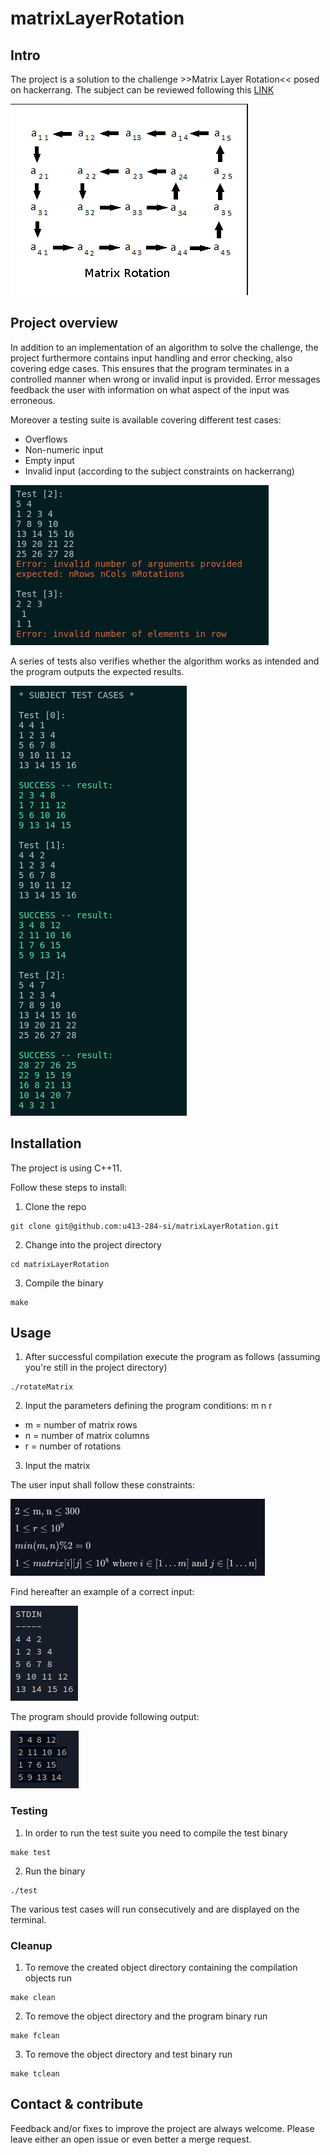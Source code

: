 # matrixLayerRotation

## Intro
The project is a solution to the challenge >>Matrix Layer Rotation<<
posed on hackerrang. The subject can be reviewed following this
[LINK](https://www.hackerrank.com/challenges/matrix-rotation-algo/problem)

![Rotating matrix](img/matrixRotation.png)

## Project overview
In addition to an implementation of an algorithm to solve the challenge, the
project furthermore contains input handling and error checking, also covering
edge cases. This ensures that the program terminates in a controlled manner
when wrong or invalid input is provided. Error messages feedback the user with
information on what aspect of the input was erroneous.

Moreover a testing suite is available covering different test cases:
- Overflows
- Non-numeric input
- Empty input
- Invalid input (according to the subject constraints on hackerrang)

![Test inavlid input](img/errorMessage.png)

A series of tests also verifies whether the algorithm works as intended and
the program outputs the expected results.

![Test algorithm output](img/testAlgo.png)

## Installation
The project is using C++11. 

Follow these steps to install:
1. Clone the repo
```
git clone git@github.com:u413-284-si/matrixLayerRotation.git
```
2. Change into the project directory
```
cd matrixLayerRotation
```
3. Compile the binary
```
make
```

## Usage
1. After successful compilation execute the program as follows (assuming you're
still in the project directory)
```
./rotateMatrix
```

2. Input the parameters defining the program conditions:
m n r

- m = number of matrix rows
- n = number of matrix columns
- r = number of rotations

3. Input the matrix

The user input shall follow these constraints:

![Input constraints](img/constraints.png)

Find hereafter an example of a correct input:

![Sample input](img/sampleInput.png)

The program should provide following output:

![Sample output](img/sampleOutput.png)

### Testing
1. In order to run the test suite you need to compile the test binary
```
make test
```

2. Run the binary
```
./test
```

The various test cases will run consecutively and are displayed on the terminal.

### Cleanup
1. To remove the created object directory containing the compilation objects run
```
make clean
```

2. To remove the object directory and the program binary run
```
make fclean
```

3. To remove the object directory and test binary run
```
make tclean
```

## Contact & contribute

Feedback and/or fixes to improve the project are always welcome. Please leave
either an open issue or even better a merge request.
